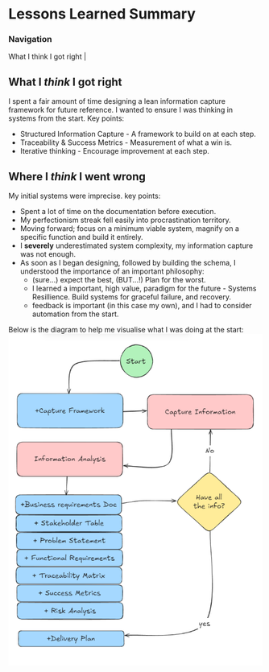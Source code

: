 # Lessons Learned Summary
### Navigation
What I think I got right | 

## What I *think* I got right
I spent a fair amount of time designing a lean information capture framework for future reference. I wanted to ensure I was thinking in systems from the start. 
Key points:
- Structured Information Capture - A framework to build on at each step.
- Traceability & Success Metrics - Measurement of what a win is.
- Iterative thinking - Encourage improvement at each step.

## Where I *think* I went wrong
My initial systems were imprecise.
key points:
- Spent a lot of time on the documentation before execution.
- My perfectionism streak fell easily into procrastination territory.
- Moving forward; focus on a minimum viable system, magnify on a specific function and build it entirely.
- I **severely** underestimated system complexity, my information capture was not enough.
- As soon as I began designing, followed by building the schema, I understood the importance of an important philosophy:
  - (sure...) expect the best, (BUT...!) Plan for the worst.
  - I learned a important, high value, paradigm for the future - Systems Resillience. Build systems for graceful failure, and recovery.
  - feedback is important (in this case my own), and I had to consider automation from the start.

Below is the diagram to help me visualise what I was doing at the start:
![Initial Capture Diagram](https://github.com/Rwb3n/SF-Boxfresh-app/blob/main/img/initial-workflow.png)




